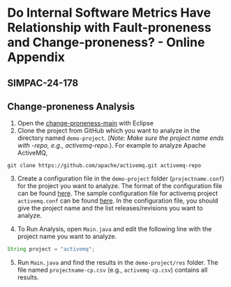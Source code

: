 # Do Internal Software Metrics Have Relationship with Fault-proneness and Change-proneness? - Online Appendix
## SIMPAC-24-178

## Change-proneness Analysis
1. Open the [change-proneness-main](https://github.com/toukir-ahammed/SIMPAC-24-178/tree/main/change-proneness/change-proneness-main) with Eclipse
2. Clone the project from GitHub which you want to analyze in the directory named ```demo-project```. (_Note: Make sure the project name ends with -repo, e.g., activemq-repo._). For example to analyze Apache ActiveMQ,
```
git clone https://github.com/apache/activemq.git activemq-repo
```

3. Create a configuration file in the ```demo-project``` folder (```projectname.conf```)  for the project you want to analyze. The format of the configuration file can be found [here](https://github.com/toukir-ahammed/SIMPAC-24-178/blob/main/project.conf). The sample configuration file for activemq project ```activemq.conf``` can be found [here](https://github.com/toukir-ahammed/SIMPAC-24-178/blob/main/activemq.conf). In the configuration file, you should give the project name and the list releases/revisions you want to analyze.

4. To Run Analysis, open ```Main.java``` and edit the following line with the project name you want to analyze.
```java
String project = "activemq";
```
5. Run ```Main.java``` and find the results in the ```demo-project/res``` folder. The file named ```projectname-cp.csv``` (e.g., ```activemq-cp.csv```) contains all results.
